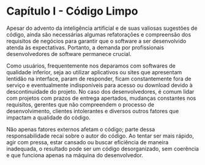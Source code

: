 # Capítulo I - Código Limpo

Apesar do advento da inteligência artificial e de suas valiosas sugestões de código, ainda são necessárias algumas refatorações e compreensão dos requisitos de negócios para garantir que o software a ser desenvolvido atenda às expectativas. Portanto, a demanda por profissionais desenvolvedores de software permanece crucial.

Como usuários, frequentemente nos deparamos com softwares de qualidade inferior, seja ao utilizar aplicativos ou sites que apresentam lentidão na interface, param de responder, ficam constantemente fora de serviço e eventualmente indisponíveis para acesso ou download devido à descontinuidade do projeto. No caso dos desenvolvedores, é comum lidar com projetos com prazos de entrega apertados, mudanças constantes nos requisitos, gerentes que não compreendem o processo de desenvolvimento, clientes intolerantes e diversos outros fatores que impactam a qualidade do código.

Não apenas fatores externos afetam o código; parte dessa responsabilidade recai sobre o autor do código. Ao tentar ser mais rápido, agir com pressa, estar cansado ou buscar eficiência de maneira inadequada, o resultado pode ser um código desorganizado, sem coerência e que funciona apenas na máquina do desenvolvedor. 